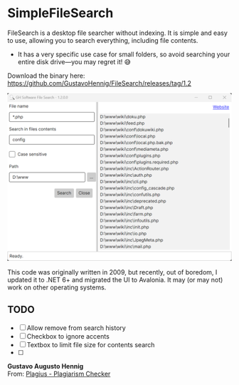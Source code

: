 ﻿# SimpleFileSearch

FileSearch is a desktop file searcher without indexing. It is simple and easy to use, allowing you to search everything, including file contents.

* It has a very specific use case for small folders, so avoid searching your entire disk drive—you may regret it! 😅

Download the binary here:  
https://github.com/GustavoHennig/FileSearch/releases/tag/1.2

![Screenshot](https://raw.githubusercontent.com/GustavoHennig/FileSearch/master/screenshot1.2.png "Screenshot")


This code was originally written in 2009, but recently, out of boredom, I updated it to .NET 6+ and migrated the UI to Avalonia. It may (or may not) work on other operating systems.


## TODO
- [ ] Allow remove from search history
- [ ] Checkbox to ignore accents
- [ ] Textbox to limit file size for contents search
- [ ] 


**Gustavo Augusto Hennig**  
From: [Plagius - Plagiarism Checker](https://www.plagius.com)